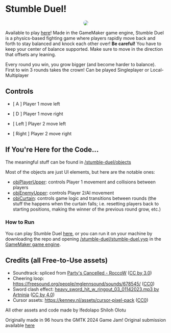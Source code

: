 # Stumble Duel!
<p align="center"><img style="border-radius:15px" src="https://picon.ngfiles.com/946000/flash_946842_card.webp?f1726289607"></p>


Available to play [here](https://gx.games/games/qj03ll/stumble-duel/)!
Made in the GameMaker game engine, Stumble Duel is a physics-based fighting game where players rapidly move back and forth to stay balanced and knock each other over! 
**Be careful!** You have to keep your center of balance supported. Make sure to move in the direction that offsets any leaning.

Every round you win, you grow bigger (and become harder to balance). First to win 3 rounds takes the crown! Can be played Singleplayer or Local-Multiplayer

## Controls
- [ A ] Player 1 move left
- [ D ] Player 1 move right

- [ Left ] Player 2 move left
- [ Right ] Player 2 move right

## If You're Here for the Code...
The meaningful stuff can be found in [/stumble-duel/objects](/stumble-duel/objects)

Most of the objects are just UI elements, but here are the notable ones:
- [objPlayerUpper](/stumble-duel/objects/objPlayerUpper): controls Player 1 movement and collisions between players
- [objEnemyUpper](/stumble-duel/objects/objEnemyUpper): controls Player 2/AI movement
- [objCurtain](/stumble-duel/objects/objCurtain): controls game logic and transitions between rounds (the stuff the happens when the curtain falls; i.e. resetting players back to starting positions, making the winner of the previous round grow, etc.)

### How to Run
You can play Stumble Duel [here](https://gx.games/games/qj03ll/stumble-duel/), or you can run it on your machine by downloading the repo and opening [/stumble-duel/stumble-duel.yyp](/stumble-duel/stumble-duel.yyp) in the [GameMaker game engine](https://gamemaker.io/en/download).

## Credits (all Free-to-Use assets)
- Soundtrack: spliced from [Party's Cancelled - RoccoW](https://youtu.be/9H4lxOs6YGY?si=XnyLXV9PYMlnAshk) ([CC by 3.0](https://creativecommons.org/licenses/by/3.0/))
- Cheering loop: https://freesound.org/people/mglennsound/sounds/678545/ ([CC0](https://creativecommons.org/publicdomain/zero/1.0/))
- Sword clash effect: [heavy_sword_hit_w_ringout_03_01142023.mp3 by Artninja](https://freesound.org/people/Artninja/sounds/699986/) ([CC by 4.0](https://creativecommons.org/licenses/by/4.0/))
- Cursor assets: https://kenney.nl/assets/cursor-pixel-pack ([CC0](https://creativecommons.org/publicdomain/zero/1.0/))

All other assets and code made by Ifedolapo Shiloh Olotu

Originally made in 96 hours the GMTK 2024 Game Jam! Original submission available [here](https://itch.io/jam/gmtk-2024/rate/2912599)
